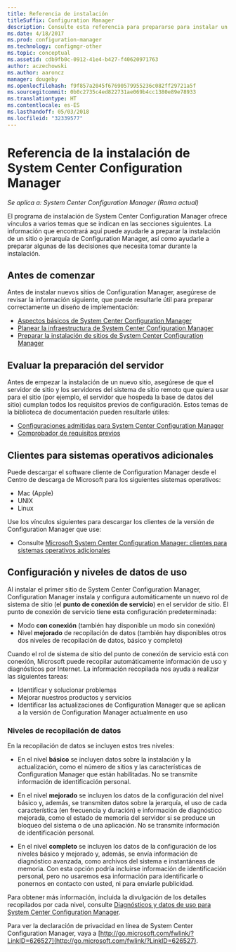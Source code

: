 ```yaml
---
title: Referencia de instalación
titleSuffix: Configuration Manager
description: Consulte esta referencia para prepararse para instalar un sitio o jerarquía de Configuration Manager.
ms.date: 4/18/2017
ms.prod: configuration-manager
ms.technology: configmgr-other
ms.topic: conceptual
ms.assetid: cdb9fb0c-0912-41e4-b427-f40620971763
author: aczechowski
ms.author: aaroncz
manager: dougeby
ms.openlocfilehash: f9f857a2045f67690579955236c082ff29721a5f
ms.sourcegitcommit: 0b0c2735c4ed822731ae069b4cc1380e89e78933
ms.translationtype: HT
ms.contentlocale: es-ES
ms.lasthandoff: 05/03/2018
ms.locfileid: "32339577"
---
```

# <a name="reference-for-system-center-configuration-manager-setup"></a>Referencia de la instalación de System Center Configuration Manager

*Se aplica a: System Center Configuration Manager (Rama actual)*

El programa de instalación de System Center Configuration Manager ofrece vínculos a varios temas que se indican en las secciones siguientes. La información que encontrará aquí puede ayudarle a preparar la instalación de un sitio o jerarquía de Configuration Manager, así como ayudarle a preparar algunas de las decisiones que necesita tomar durante la instalación.  


##  <a name="bkmk_start"></a> Antes de comenzar  
Antes de instalar nuevos sitios de Configuration Manager, asegúrese de revisar la información siguiente, que puede resultarle útil para preparar correctamente un diseño de implementación:  

-   [Aspectos básicos de System Center Configuration Manager](../../../../core/understand/fundamentals.md)  
-   [Planear la infraestructura de System Center Configuration Manager](../../../plan-design/network/configure-firewalls-ports-domains.md)  
-   [Preparar la instalación de sitios de System Center Configuration Manager](prepare-to-install-sites.md)  

##  <a name="bkmk_assess"></a> Evaluar la preparación del servidor  
Antes de empezar la instalación de un nuevo sitio, asegúrese de que el servidor de sitio y los servidores del sistema de sitio remoto que quiera usar para el sitio (por ejemplo, el servidor que hospeda la base de datos del sitio) cumplan todos los requisitos previos de configuración. Estos temas de la biblioteca de documentación pueden resultarle útiles:  

-   [Configuraciones admitidas para System Center Configuration Manager](../../../../core/plan-design/configs/supported-configurations.md)  
-   [Comprobador de requisitos previos](prerequisite-checker.md)  

##  <a name="bkmk_Addclients"></a> Clientes para sistemas operativos adicionales  
Puede descargar el software cliente de Configuration Manager desde el Centro de descarga de Microsoft para los siguientes sistemas operativos:  

-   Mac (Apple)  
-   UNIX  
-   Linux  

Use los vínculos siguientes para descargar los clientes de la versión de Configuration Manager que use:  

-   Consulte [Microsoft System Center Configuration Manager: clientes para sistemas operativos adicionales](http://www.microsoft.com/download/details.aspx?id=47719)  

##  <a name="bkmk_usage"></a> Configuración y niveles de datos de uso  
Al instalar el primer sitio de System Center Configuration Manager, Configuration Manager instala y configura automáticamente un nuevo rol de sistema de sitio (el **punto de conexión de servicio**) en el servidor de sitio. El punto de conexión de servicio tiene esta configuración predeterminada:  

-   Modo **con conexión** (también hay disponible un modo sin conexión)  
-   Nivel **mejorado** de recopilación de datos (también hay disponibles otros dos niveles de recopilación de datos, básico y completo)  

Cuando el rol de sistema de sitio del punto de conexión de servicio está con conexión, Microsoft puede recopilar automáticamente información de uso y diagnósticos por Internet. La información recopilada nos ayuda a realizar las siguientes tareas:  

-   Identificar y solucionar problemas  
-   Mejorar nuestros productos y servicios  
-   Identificar las actualizaciones de Configuration Manager que se aplican a la versión de Configuration Manager actualmente en uso  

### <a name="levels-of-data-collection"></a>Niveles de recopilación de datos  
En la recopilación de datos se incluyen estos tres niveles:

-   En el nivel **básico** se incluyen datos sobre la instalación y la actualización, como el número de sitios y las características de Configuration Manager que están habilitadas. No se transmite información de identificación personal.  

-   En el nivel **mejorado** se incluyen los datos de la configuración del nivel básico y, además, se transmiten datos sobre la jerarquía, el uso de cada característica (en frecuencia y duración) e información de diagnóstico mejorada, como el estado de memoria del servidor si se produce un bloqueo del sistema o de una aplicación. No se transmite información de identificación personal.  

-   En el nivel **completo** se incluyen los datos de la configuración de los niveles básico y mejorado y, además, se envía información de diagnóstico avanzada, como archivos del sistema e instantáneas de memoria. Con esta opción podría incluirse información de identificación personal, pero no usaremos esa información para identificarle o ponernos en contacto con usted, ni para enviarle publicidad.  

Para obtener más información, incluida la divulgación de los detalles recopilados por cada nivel, consulte [Diagnósticos y datos de uso para System Center Configuration Manager](../../../../core/plan-design/diagnostics/diagnostics-and-usage-data.md).  

Para ver la declaración de privacidad en línea de System Center Configuration Manager, vaya a [http://go.microsoft.com/fwlink/?LinkID=626527](http://go.microsoft.com/fwlink/?LinkID=626527).
